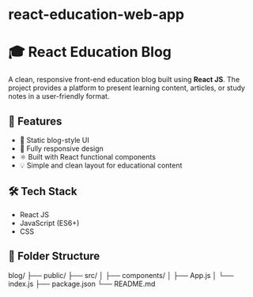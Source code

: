 # react-education-web-app
# 🎓 React Education Blog

A clean, responsive front-end education blog built using **React JS**. The project provides a platform to present learning content, articles, or study notes in a user-friendly format.

## 🚀 Features

- 📘 Static blog-style UI
- 📱 Fully responsive design
- ⚛️ Built with React functional components
- 💡 Simple and clean layout for educational content

## 🛠️ Tech Stack

- React JS
- JavaScript (ES6+)
- CSS

## 📁 Folder Structure
blog/
├── public/
├── src/
│ ├── components/
│ ├── App.js
│ └── index.js
├── package.json
└── README.md
